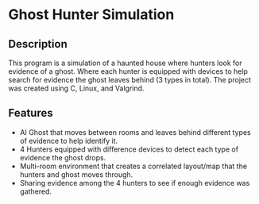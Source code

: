 # Ghost Hunter Simulation

## Description
This program is a simulation of a haunted house where hunters look for evidence of a ghost. Where each hunter is equipped with devices to help search for evidence the ghost leaves behind (3 types in total). The project was created using C, Linux, and Valgrind.

## Features
- AI Ghost that moves between rooms and leaves behind different types of evidence to help identify it.
- 4 Hunters equipped with difference devices to detect each type of evidence the ghost drops.
- Multi-room environment that creates a correlated layout/map that the hunters and ghost moves through.
- Sharing evidence among the 4 hunters to see if enough evidence was gathered.